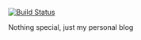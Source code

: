 [![Build Status](https://travis-ci.org/tanqhnguyen/blog.svg?branch=master)](https://travis-ci.org/tanqhnguyen/blog)

Nothing special, just my personal blog